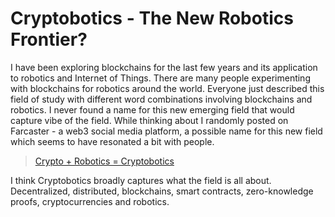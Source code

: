 # Cryptobotics - The New Robotics Frontier? 

I have been exploring blockchains for the last few years and its application to robotics and Internet of Things. There are many people experimenting with blockchains for robotics around the world. Everyone just described this field of study with different word combinations involving blockchains and robotics. I never found a name for this new emerging field that would capture vibe of the field. While thinking about I randomly posted on Farcaster - a web3 social media platform, a possible name for this new field which seems to have resonated a bit with people. 

> [Crypto + Robotics = Cryptobotics](https://warpcast.com/anurajenp/0xea820529)

I think Cryptobotics broadly captures what the field is all about. Decentralized, distributed, blockchains, smart contracts, zero-knowledge proofs, cryptocurrencies and robotics.